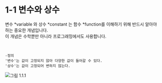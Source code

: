 # 1-1 변수와 상수

변수 *variable 와 상수 *constant 는 함수 *function를 이해하기 위해 반드시 알아야 하는 중요한 개념입니다.    
이 개념은 수학뿐만 아니라 프로그래밍에서도 사용합니다.

<br>

```
-정의
'변수'는 값이 고정되지 않아 다양한 값이 들어갈 수 있다.
'상수'는 값이 고정되어 변하지 않는다.
```

![그림 1.1.1](./변수와상수사잔.png)
